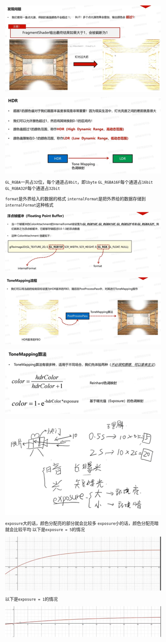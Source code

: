 ![输入图片说明](/imgs/2025-03-05/Wi1Krth0HeFpxpOI.png)

![输入图片说明](/imgs/2025-03-05/WwxDgu0Tdx5ZnowX.png)

`GL_RGBA`一共占`32`位，每个通道占`8bit`，即`1byte`
`GL_RGBA16F`每个通道占`16bit`
`GL_RGBA32F`每个通道占`32bit`

`format`是外界给入的数据的格式
`internalFormat`是把外界给的数据存储到`internalFormat`这种格式

![输入图片说明](/imgs/2025-03-05/owkZcV9qniGdemWq.png)

![输入图片说明](/imgs/2025-03-05/1lZ2X7IJcZOmNzPD.png)

![输入图片说明](/imgs/2025-03-05/SdaXFIhJ7sAxsEfg.png)

![输入图片说明](/imgs/2025-03-05/uJUqnnkzhrcRjiCz.png)

`exposure`大的话，颜色分配亮的部分就会比较多
`exposure`小的话，颜色分配亮暗就会比较平均
以下是`exposure = 5`的情况

![输入图片说明](/imgs/2025-03-05/ZdNE79o6jitm2JY8.png)

以下是`exposure = 1`的情况

![输入图片说明](/imgs/2025-03-05/hDCD2Ja3lbxCujlk.png)

<!--stackedit_data:
eyJoaXN0b3J5IjpbMTUxMTk1MDcwMCwtMTUyNTkyODMxNSwtNT
E5MDY3NTc4LDIxMzAwOTEyNDYsLTE0NjI1NDEzMDgsLTUxNzkw
NzQ5NiwtMjA4ODc0NjYxMl19
-->